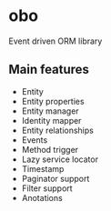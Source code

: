 obo
===

Event driven ORM library


Main features
---

- Entity
- Entity properties
- Entity manager
- Identity mapper
- Entity relationships
- Events
- Method trigger
- Lazy service locator
- Timestamp
- Paginator support
- Filter support
- Anotations
